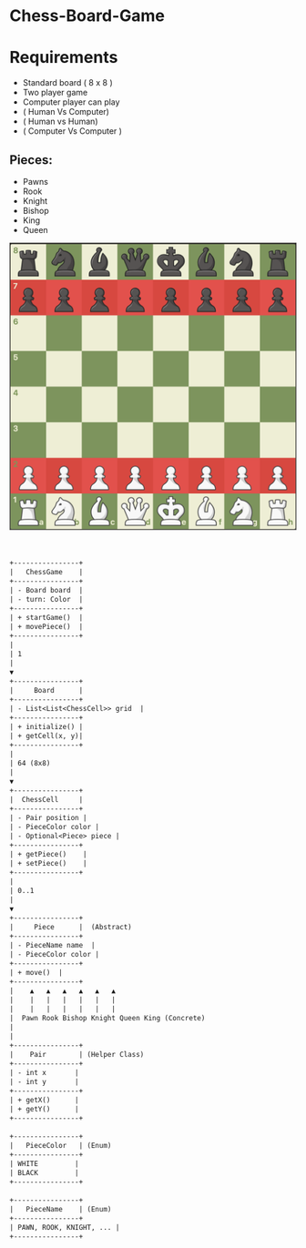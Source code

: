 # Chess-Board-Game

# Requirements
- Standard board ( 8 x 8 )
- Two player game
- Computer player can play 
- ( Human Vs Computer)
- ( Human vs Human)
- ( Computer Vs Computer )

## Pieces:
- Pawns 
- Rook
- Knight
- Bishop
- King
- Queen

![img_1.png](img_1.png)

```


+----------------+
|   ChessGame    |
+----------------+
| - Board board  |
| - turn: Color  |
+----------------+
| + startGame()  |
| + movePiece()  |
+----------------+
|
| 1
|
▼
+----------------+
|     Board      |
+----------------+
| - List<List<ChessCell>> grid  |
+----------------+
| + initialize() |
| + getCell(x, y)|
+----------------+
|
| 64 (8x8)
|
▼
+----------------+
|  ChessCell     |
+----------------+
| - Pair position |
| - PieceColor color |
| - Optional<Piece> piece |
+----------------+
| + getPiece()    |
| + setPiece()    |
+----------------+
|
| 0..1
|
▼
+----------------+
|     Piece      |  (Abstract)
+----------------+
| - PieceName name  |
| - PieceColor color |
+----------------+
| + move()  |
+----------------+
|    ▲   ▲   ▲   ▲   ▲   ▲
|    |   |   |   |   |   |
|    |   |   |   |   |   |
|  Pawn Rook Bishop Knight Queen King (Concrete)
|
|
+----------------+
|    Pair        | (Helper Class)
+----------------+
| - int x       |
| - int y       |
+----------------+
| + getX()      |
| + getY()      |
+----------------+

+----------------+
|   PieceColor   | (Enum)
+----------------+
| WHITE         |
| BLACK         |
+----------------+

+----------------+
|   PieceName    | (Enum)
+----------------+
| PAWN, ROOK, KNIGHT, ... |
+----------------+
```
